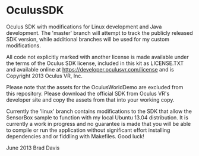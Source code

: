OculusSDK
=========

Oculus SDK with modifications for Linux development and Java development.  The
'master' branch will attempt to track the publicly released SDK version, while
additional branches will be used for my custom modifications.  

All code not explicitly marked with another license is made available under the
terms of the Oculus SDK license, included in this kit as LICENSE.TXT and 
available online at https://developer.oculusvr.com/license and is Copyright 2013
Oculus VR, Inc.

Please note that the assets for the OculusWorldDemo are excluded from this
repository.  Please download the official SDK from Oculus VR's developer site
and copy the assets from that into your working copy.

Currently the 'linux' branch contains modifications to the SDK that allow the 
SensorBox sample to function with my local Ubuntu 13.04 distribution.  It is 
currently a work in progress and no guarantee is made that you will be able to 
compile or run the application without significant effort installing dependencies
and or fiddling with Makefiles.  Good luck!

June 2013
Brad Davis
